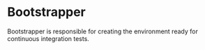 # Bootstrapper

Bootstrapper is responsible for creating the environment ready for continuous integration tests.
